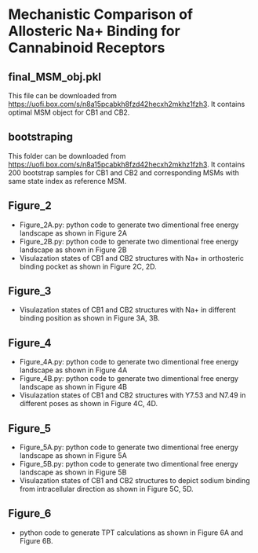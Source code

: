 
# Mechanistic Comparison of Allosteric Na+ Binding for Cannabinoid Receptors

## final_MSM_obj.pkl
This file can be downloaded from https://uofi.box.com/s/n8a15pcabkh8fzd42hecxh2mkhz1fzh3. It contains optimal MSM object for CB1 and CB2. 

## bootstraping
This folder can be downloaded from https://uofi.box.com/s/n8a15pcabkh8fzd42hecxh2mkhz1fzh3. It contains 200 bootstrap samples for CB1 and CB2 and corresponding MSMs with same state index as reference MSM.

## Figure_2
- Figure_2A.py: python code to generate two dimentional free energy landscape as shown in Figure 2A 
- Figure_2B.py: python code to generate two dimentional free energy landscape as shown in Figure 2B
- Visulazation states of CB1 and CB2 structures with Na+ in orthosteric binding pocket as shown in Figure 2C, 2D.

## Figure_3
- Visulazation states of CB1 and CB2 structures with Na+ in different binding position as shown in Figure 3A, 3B.

## Figure_4
- Figure_4A.py: python code to generate two dimentional free energy landscape as shown in Figure 4A 
- Figure_4B.py: python code to generate two dimentional free energy landscape as shown in Figure 4B
- Visulazation states of CB1 and CB2 structures with Y7.53 and N7.49 in different poses as shown in Figure 4C, 4D.

## Figure_5
- Figure_5A.py: python code to generate two dimentional free energy landscape as shown in Figure 5A 
- Figure_5B.py: python code to generate two dimentional free energy landscape as shown in Figure 5B
- Visulazation states of CB1 and CB2 structures to depict sodium binding from intracellular direction as shown in Figure 5C, 5D.

## Figure_6
- python code to generate TPT calculations as shown in Figure 6A and Figure 6B.
